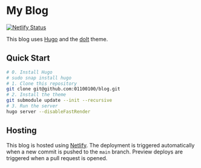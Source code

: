 # My Blog

[![Netlify Status](https://api.netlify.com/api/v1/badges/d6bc6430-fca7-4881-b7e4-5338e8812ef2/deploy-status)](https://app.netlify.com/sites/davidwhittingham/deploys)

This blog uses [Hugo](https://gohugo.io/) and the [doIt](https://hugodoit.pages.dev/) theme.

## Quick Start

```bash
# 0. Install Hugo
# sudo snap install hugo
# 1. Clone this repository
git clone git@github.com:01100100/blog.git
# 2. Install the theme
git submodule update --init --recursive
# 3. Run the server
hugo server --disableFastRender
```

## Hosting

This blog is hosted using [Netlify](https://www.netlify.com/). The deployment is triggered automatically when a new commit is pushed to the `main` branch. Preview deploys are triggered when a pull request is opened.

